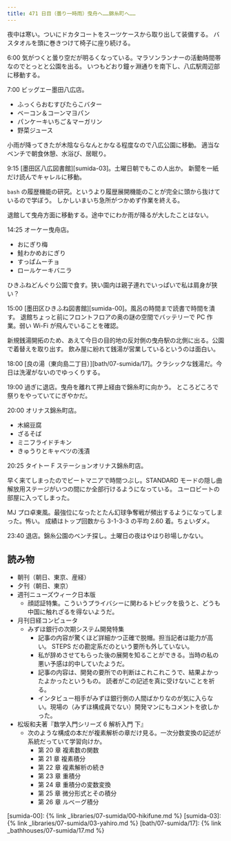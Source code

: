 ```yaml
---
title: 471 日目（曇り一時雨）曳舟へ……錦糸町へ……
---
```


夜中は寒い。ついにドカタコートをスーツケースから取り出して装備する。
バスタオルを頭に巻きつけて椅子に座り続ける。

6:00 気がつくと曇り空だが明るくなっている。マラソンランナーの活動時間帯なのでとっとと公園を出る。
いつもどおり鐘ヶ淵通りを南下し、八広駅周辺部に移動する。

7:00 ビッグエー墨田八広店。

* ふっくらおむすびたらこバター
* ベーコン＆コーンマヨパン
* パンケーキいちご＆マーガリン
* 野菜ジュース

小雨が降ってきたが木陰ならなんとかなる程度なので八広公園に移動。
適当なベンチで朝食休憩、水浴び、居眠り。

9:15 [墨田区八広図書館][sumida-03]。土曜日朝でもこの人出か。
新聞を一紙だけ読んでキャレルに移動。

`bash` の履歴機能の研究。というより履歴展開機能のことが完全に頭から抜けているので学ぼう。
しかしいまいち急所がつかめず作業を終える。

退館して曳舟方面に移動する。途中でにわか雨が降るが大したことはない。

14:25 オーケー曳舟店。

* おにぎり梅
* 鮭わかめおにぎり
* すっぱムーチョ
* ロールケーキバニラ

ひきふねどんぐり公園で食す。狭い園内は親子連れでいっぱいで私は肩身が狭い？

15:00 [墨田区ひきふね図書館][sumida-00]。風呂の時間まで読書で時間を潰す。
退館ちょっと前にフロントフロアの奥の謎の空間でバッテリーで PC 作業。弱い Wi-Fi が飛んでいることを確認。

新規銭湯開拓のため、あえて今日の目的地の反対側の曳舟駅の北側に出る。公園で着替えを取り出す。
飲み屋に紛れて銭湯が営業しているというのは面白い。

18:00 [良の湯（東向島二丁目）][bath/07-sumida/17]。クラシックな銭湯だ。今日は洗濯がないのでゆっくりする。

19:00 過ぎに退店。曳舟を離れて押上経由で錦糸町に向かう。
ところどころで祭りをやっていてにぎやかだ。

20:00 オリナス錦糸町店。

* 木綿豆腐
* ざるそば
* ミニフライドチキン
* きゅうりとキャベツの浅漬

20:25 タイトー F ステーションオリナス錦糸町店。

早く来てしまったのでビートマニアで時間つぶし。STANDARD モードの隠し曲解放用ステージがいつの間にか全部行けるようになっている。
ユーロビートの部屋に入ってしまった。

MJ プロ卓東風。最強位になったとたん幻球争奪戦が頻出するようになってしまった。怖い。
成績はトップ回数から 3-1-3-3 の平均 2.60 着。ちょいダメ。

23:40 退店。錦糸公園のベンチ探し。土曜日の夜はやはり砂場しかない。

## 読み物

* 朝刊（朝日、東京、産経）
* 夕刊（朝日、東京）
* 週刊ニューズウィーク日本版
  * 顔認証特集。こういうプライバシーに関わるトピックを扱うと、どうも中国に触れざるを得ないようだ。
* 月刊日経コンピュータ
  * みずほ銀行の次期システム開発特集
    * 記事の内容が驚くほど詳細かつ正確で脱帽。担当記者は能力が高い。
      STEPS だの勘定系だのという要所も外していない。
    * 私が辞めさせてもらった後の展開を知ることができる。当時の私の悪い予感は的中していたようだ。
    * 記事の内容は、開発の要所での判断はこれこれこうで、結果よかったよかったというもの。
      読者がこの記述を真に受けないことを祈る。
    * インタビュー相手がみずほ銀行側の人間ばかりなのが気に入らない。現場の（みずほ構成員でない）開発マンにもコメントを欲しかった。
* 松坂和夫著『数学入門シリーズ 6 解析入門 下』
  * 次のような構成の本だが複素解析の章だけ見る。一次分数変換の記述が系統だっていて学習向けか。
    * 第 20 章 複素数の関数
    * 第 21 章 複素積分
    * 第 22 章 複素解析の続き
    * 第 23 章 重積分
    * 第 24 章 重積分の変数変換
    * 第 25 章 微分形式とその積分
    * 第 26 章 ルベーグ積分

[sumida-00]: {% link _libraries/07-sumida/00-hikifune.md %}
[sumida-03]: {% link _libraries/07-sumida/03-yahiro.md %}
[bath/07-sumida/17]: {% link _bathhouses/07-sumida/17.md %}
